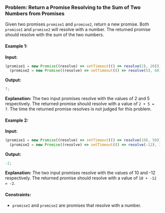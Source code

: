 ### Problem: Return a Promise Resolving to the Sum of Two Numbers from Promises

Given two promises `promise1` and `promise2`, return a new promise. Both `promise1` and `promise2` will resolve with a number. The returned promise should resolve with the sum of the two numbers.

#### Example 1:

**Input:**

```js
(promise1 = new Promise((resolve) => setTimeout(() => resolve(2), 20))),
  (promise2 = new Promise((resolve) => setTimeout(() => resolve(5), 60)));
```

**Output:**

```js
7;
```

**Explanation:**
The two input promises resolve with the values of 2 and 5 respectively. The returned promise should resolve with a value of `2 + 5 = 7`. The time the returned promise resolves is not judged for this problem.

#### Example 2:

**Input:**

```js
(promise1 = new Promise((resolve) => setTimeout(() => resolve(10), 50))),
  (promise2 = new Promise((resolve) => setTimeout(() => resolve(-12), 30)));
```

**Output:**

```js
-2;
```

**Explanation:**
The two input promises resolve with the values of 10 and -12 respectively. The returned promise should resolve with a value of `10 + -12 = -2`.

#### Constraints:

- `promise1` and `promise2` are promises that resolve with a number.
